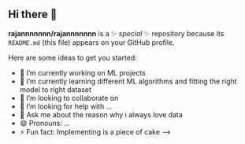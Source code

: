 ## Hi there 👋


**rajannnnnnn/rajannnnnnn** is a ✨ _special_ ✨ repository because its `README.md` (this file) appears on your GitHub profile.

Here are some ideas to get you started:

- 🔭 I’m currently working on ML projects
- 🌱 I’m currently learning different ML algorithms and fitting the right model to right dataset
- 👯 I’m looking to collaborate on 
- 🤔 I’m looking for help with ...
- 💬 Ask me about the reason why i always love data
- 😄 Pronouns: ...
- ⚡ Fun fact: Implementing  is a piece of cake
-->
